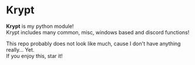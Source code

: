 # Krypt
**Krypt** is my python module!</br>
Krypt includes many common, misc, windows based and discord functions!

This repo probably does not look like much, cause I don't have anything really... Yet.<br/>
If you enjoy this, star it!
